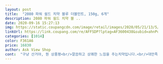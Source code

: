 ```yaml
---
layout: post 
title:  "2080 파워 쉴드 치약 블루 더블민트, 150g, 6개" 
description: 2080 파워 쉴드 치약 블 ..
date: 2020-09-16 15:27:13 
img: https://static.coupangcdn.com/image/retail/images/2020/05/21/13/5/52966481-9073-4ad9-a879-d6bd5040459b.jpg 
linkUrl: https://link.coupang.com/re/AFFSDP?lptag=AF3600438&subid=ahnPublicAsk&pageKey=1623864208&itemId=2770706440&vendorItemId=70760545064&traceid=V0-113-84d8fbcea8362ad9 
categories: [1014] 
color: F361A6 
price: 16830 
author: Ask View Shop 
cont:  "구냥 산거야, 뭔 상품평<br/>깔끔하고 상쾌한 느낌을 주는치약입니다.<br/>대만족이예요<br/>아직  미사용ㅋ<br/>치약이  떨어져서  급으로  구매했어요<br/>" 
---
```

